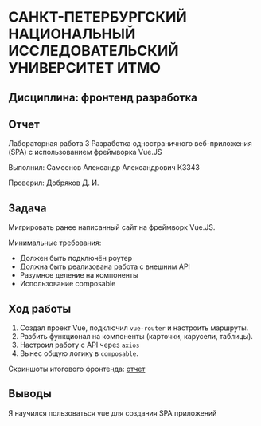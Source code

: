# САНКТ-ПЕТЕРБУРГСКИЙ НАЦИОНАЛЬНЫЙ ИССЛЕДОВАТЕЛЬСКИЙ УНИВЕРСИТЕТ ИТМО

## Дисциплина: фронтенд разработка

## Отчет

Лабораторная работа 3
Разработка одностраничного веб-приложения (SPA) с использованием фреймворка Vue.JS

Выполнил: Самсонов Александр Александрович
К3343

Проверил: Добряков Д. И.

## Задача

Мигрировать ранее написанный сайт на фреймворк Vue.JS.

Минимальные требования:

- Должен быть подключён роутер
- Должна быть реализована работа с внешним API
- Разумное деление на компоненты
- Использование composable

## Ход работы

1. Создал проект Vue, подключил `vue-router` и настроить маршруты.
2. Разбить функционал на компоненты (карточки, карусели, таблицы).
3. Настроил работу с API через `axios`
4. Вынес общую логику в `composable`.

Скриншоты итогового фронтенда: [отчет](https://mayonnaise-slap.github.io/ITMO_ICT_WebDevelopment_2024-2025/Lab_4/lab.html)

## Выводы

Я научился пользоваться vue для создания SPA приложений
